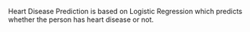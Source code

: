 Heart Disease Prediction is based on Logistic Regression which predicts whether the person has heart disease or not.
